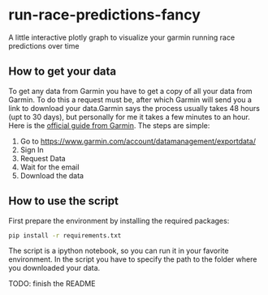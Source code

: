 # run-race-predictions-fancy

A little interactive plotly graph to visualize your garmin running race predictions over time

## How to get your data

To get any data from Garmin you have to get a copy of all your data from Garmin. To do this a request must be, after which Garmin will send you a link to download your data.Garmin says the process usually takes 48 hours (upt to 30 days), but personally for me it takes a few minutes to an hour. Here is the [official guide from Garmin](https://support.garmin.com/en-US/?faq=q22kMdCbU23NUT2Wmspz16). The steps are simple:

1. Go to https://www.garmin.com/account/datamanagement/exportdata/
2. Sign In
3. Request Data
4. Wait for the email
5. Download the data

## How to use the script

First prepare the environment by installing the required packages:

```bash
pip install -r requirements.txt
```

The script is a ipython notebook, so you can run it in your favorite environment.
In the script you have to specify the path to the folder where you downloaded your data.

TODO: finish the README
